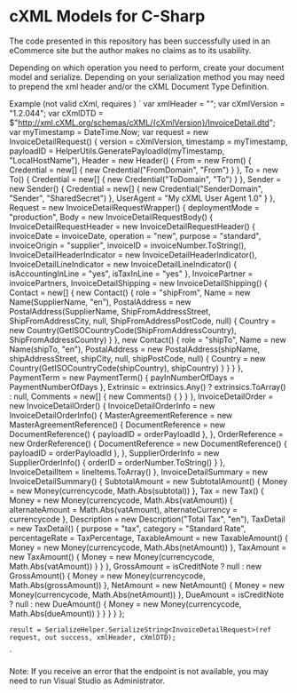 ﻿# cXML Models for C-Sharp

The code presented in this repository has been successfully used in an eCommerce site but the author makes no claims as to its usability.

Depending on which operation you need to perform, create your document model and serialize.
Depending on your serialization method you may need to prepend the xml header and/or the cXML Document Type Definition.

Example (not valid cXml, requires )
`
    var xmlHeader = "<?xml version=\"1.0\" encoding=\"UTF - 8\"?>";
    var cXmlVersion = "1.2.044";
    var cXmlDTD = $"http://xml.cXML.org/schemas/cXML/{cXmlVersion}/InvoiceDetail.dtd";
    var myTimestamp = DateTime.Now;
    var request = new InvoiceDetailRequest() {
        version = cXmlVersion,
        timestamp = myTimestamp,
        payloadID = HelperUtils.GeneratePayloadId(myTimestamp, "LocalHostName"),
        Header = new Header() {
            From = new From() {
                Credential = new[] { new Credential("FromDomain", "From") }
            },
            To = new To() {
                Credential = new[] { new Credential("ToDomain", "To") }
            },
            Sender = new Sender() {
                Credential = new[] { new Credential("SenderDomain", "Sender", "SharedSecret") },
                UserAgent = "My cXML User Agent 1.0"
            }
        },
        Request = new InvoiceDetailRequestWrapper() {
            deploymentMode = "production",
            Body = new InvoiceDetailRequestBody() {
                InvoiceDetailRequestHeader = new InvoiceDetailRequestHeader() {
                    invoiceDate = invoiceDate,
                    operation = "new",
                    purpose = "standard",
                    invoiceOrigin = "supplier",
                    invoiceID  = invoiceNumber.ToString(),
                    InvoiceDetailHeaderIndicator = new InvoiceDetailHeaderIndicator(),
                    InvoiceDetailLineIndicator = new InvoiceDetailLineIndicator() {
                        isAccountingInLine = "yes",
                        isTaxInLine = "yes"
                    },
                    InvoicePartner = invoicePartners,
                    InvoiceDetailShipping = new InvoiceDetailShipping() {
                        Contact = new[] {
                            new Contact() {
                                role = "shipFrom",
                                Name = new Name(SupplierName, "en"),
                                PostalAddress = new PostalAddress(SupplierName, ShipFromAddressStreet, ShipFromAddressCity, null, ShipFromAddressPostCode, null) {
                                    Country = new Country(GetISOCountryCode(ShipFromAddressCountry), ShipFromAddressCountry)
                                }
                            },
                            new Contact() {
                                role = "shipTo",
                                Name = new Name(shipTo, "en"),
                                PostalAddress = new PostalAddress(shipName, shipAddressStreet, shipCity, null, shipPostCode, null) {
                                    Country = new Country(GetISOCountryCode(shipCountry), shipCountry)
                                }
                            }
                        }
                    },
                    PaymentTerm = new PaymentTerm() { payInNumberOfDays = PaymentNumberOfDays },
                    Extrinsic = extrinsics.Any() ? extrinsics.ToArray() : null,
                    Comments = new[] {
                        new Comments() { }
                    }
                },
                InvoiceDetailOrder = new InvoiceDetailOrder() {
                    InvoiceDetailOrderInfo = new InvoiceDetailOrderInfo() {
                        MasterAgreementReference = new MasterAgreementReference() {
                            DocumentReference = new DocumentReference() {
                                payloadID = orderPayloadId
                            },
                        },
                        OrderReference = new OrderReference() {
                            DocumentReference = new DocumentReference() {
                                payloadID = orderPayloadId
                            },
                        },
                        SupplierOrderInfo = new SupplierOrderInfo() {
                            orderID = orderNumber.ToString()
                        }
                    },
                    InvoiceDetailItem = lineItems.ToArray()
                },
                InvoiceDetailSummary = new InvoiceDetailSummary() {
                    SubtotalAmount = new SubtotalAmount() {
                        Money = new Money(currencycode, Math.Abs(subtotal))
                    },
                    Tax = new Tax() {
                        Money = new Money(currencycode, Math.Abs(vatAmount)) { alternateAmount = Math.Abs(vatAmount), alternateCurrency = currencycode },
                        Description = new Description("Total Tax", "en"),
                        TaxDetail = new TaxDetail() {
                            purpose = "tax",
                            category = "Standard Rate",
                            percentageRate = TaxPercentage,
                            TaxableAmount = new TaxableAmount() {
                                Money = new Money(currencycode, Math.Abs(netAmount))
                            },
                            TaxAmount = new TaxAmount() {
                                Money = new Money(currencycode, Math.Abs(vatAmount))
                            }
                        }
                    },
                    GrossAmount = isCreditNote ? null : new GrossAmount() {
                        Money = new Money(currencycode, Math.Abs(grossAmount))
                    },
                    NetAmount = new NetAmount() {
                        Money = new Money(currencycode, Math.Abs(netAmount))
                    },
                    DueAmount = isCreditNote ? null : new DueAmount() {
                        Money = new Money(currencycode, Math.Abs(dueAmount))
                    }
                }
            }
        }
    };

    result = SerializeHelper.SerializeString<InvoiceDetailRequest>(ref request, out success, xmlHeader, cXmlDTD);
`

Note:
If you receive an error that the endpoint is not available, you may need to run Visual Studio as Administrator.